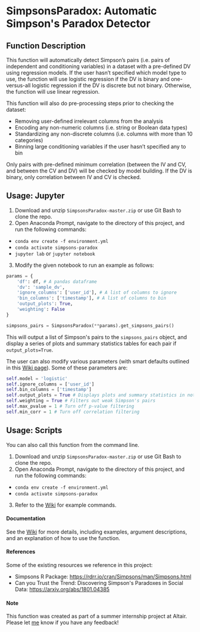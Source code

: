 # SimpsonsParadox: Automatic Simpson's Paradox Detector


## Function Description 
This function will automatically detect Simpson’s pairs (i.e. pairs of independent and conditioning variables) in a dataset with a pre-defined DV using regression models. If the user hasn’t specified which model type to use, the function will use logistic regression if the DV is binary and one-versus-all logistic regression if the DV is discrete but not binary. Otherwise, the function will use linear regression.  

 
This function will also do pre-processing steps prior to checking the dataset: 

- Removing user-defined irrelevant columns from the analysis 
- Encoding any non-numeric columns (i.e. string or Boolean data types) 
- Standardizing any non-discrete columns (i.e. columns with more than 10 categories) 
- Binning large conditioning variables if the user hasn’t specified any to bin 

Only pairs with pre-defined minimum correlation (between the IV and CV, and between the CV and DV) will be checked by model building. If the DV is binary, only correlation between IV and CV is checked. 

## Usage: Jupyter 
1.	Download and unzip ``SimpsonsParadox-master.zip`` or use Git Bash to clone the repo.
2.	Open Anaconda Prompt, navigate to the directory of this project, and run the following commands:
* `conda env create -f environment.yml`
* `conda activate simpsons-paradox`
* `jupyter lab` or `jupyter notebook`
3. Modify the given notebook to run an example as follows:
```python
params = {
    'df': df, # A pandas dataframe
    'dv': 'sample_dv',
    'ignore_columns': ['user_id'], # A list of columns to ignore
    'bin_columns': ['timestamp'], # A list of columns to bin
    'output_plots': True,
    'weighting': False
}

simpsons_pairs = SimpsonsParadox(**params).get_simpsons_pairs()
```
This will output a list of Simpson's pairs to the ```simpsons_pairs``` object, and display a series of plots and summary statistics tables for each pair if ```output_plots=True```.

The user can also modify various parameters (with smart defaults outlined in this [Wiki page](https://github.com/ehart-altair/SimpsonsParadox/wiki/Arguments)). Some of these parameters are:
```python
self.model = 'logistic'
self.ignore_columns = ['user_id']
self.bin_columns = ['timestamp']
self.output_plots = True # Displays plots and summary statistics in notebook
self.weighting = True # Filters out weak Simpson's pairs
self.max_pvalue = 1 # Turn off p-value filtering
self.min_corr = 1 # Turn off correlation filtering
```

## Usage: Scripts 
You can also call this function from the command line.

1.	Download and unzip ``SimpsonsParadox-master.zip`` or use Git Bash to clone the repo.
2.	Open Anaconda Prompt, navigate to the directory of this project, and run the following commands:
* `conda env create -f environment.yml`
* `conda activate simpsons-paradox`
3. Refer to the [Wiki](https://github.com/ehart-altair/SimpsonsParadox/wiki) for example commands.

#### Documentation
See the [Wiki](https://github.com/ehart-altair/SimpsonsParadox/wiki) for more details, including examples, argument descriptions, and an explanation of how to use the function.

#### References
Some of the existing resources we reference in this project:
* Simpsons R Package: https://rdrr.io/cran/Simpsons/man/Simpsons.html
* Can you Trust the Trend: Discovering Simpson's Paradoxes in Social Data: https://arxiv.org/abs/1801.04385

#### Note
This function was created as part of a summer internship project at Altair. Please let [me](walaamar@outlook.com) know if you have any feedback!
